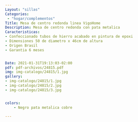 ```yaml
---
Layout: "sillas"
Categories:
 - "hogar/complementos"
Title: Mesa de centro redonda linea VigoHome 
Description: Mesa de centro redonda con pata metalica 
Caracteristicas: 
- Confeccionado tubos de hierro acabado en pintura de epoxi 
- Dimensiones 50 de diametro x 46cm de altura
- Origen Brasil 
- Garantia 6 meses


Date: 2021-01-31T19:13:03-02:00
pdf: pdf-archivos/24815.pdf
img: img-catalogo/24815/1.jpg
gallery: 
- img-catalogo/24815/1.jpg
- img-catalogo/24815/2.jpg
- img-catalogo/24815/3.jpg


colors:
    - Negro pata metalica cobre 

---
```

